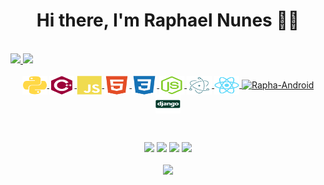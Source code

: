 <div class="title" align="center">
  <h1> Hi there, I'm Raphael Nunes 👋😎 </h1>
</div>

<br>
<div class="info">
  <a href="https://github.com/raphaelnunes67">
  <img height="150em" src="https://github-readme-stats.vercel.app/api/top-langs/?username=raphaelnunes67&layout=compact&langs_count=7&theme=merko"/>
  <img height="150em" src="https://github-readme-stats.vercel.app/api?username=raphaelnunes67&show_icons=true&theme=merko&include_all_commits=true&count_private=true"/>
</div>
  
<div class="tecnology" align="center" style="display: inline_block"><br>
    <img align="center" alt="Rapha-Python" height="30" width="40" src="https://raw.githubusercontent.com/devicons/devicon/master/icons/python/python-plain.svg">
    <img align="center" alt="Rapha-Cplusplus" height="30" width="40" src="https://raw.githubusercontent.com/devicons/devicon/master/icons/cplusplus/cplusplus-plain.svg"> 
    <img align="center" alt="Rapha-Js" height="30" width="40" src="https://raw.githubusercontent.com/devicons/devicon/master/icons/javascript/javascript-plain.svg">
    <img align="center" alt="Rapha-Html5" height="30" width="40" src="https://raw.githubusercontent.com/devicons/devicon/master/icons/html5/html5-plain.svg"> 
    <img align="center" alt="Rapha-Css3" height="30" width="40" src="https://raw.githubusercontent.com/devicons/devicon/master/icons/css3/css3-plain.svg">
    <img align="center" alt="Rapha-Nodejs" height="30" width="40" src="https://raw.githubusercontent.com/devicons/devicon/master/icons/nodejs/nodejs-original.svg">
    <img align="center" alt="Rapha-Electron" height="30" width="40" src="https://raw.githubusercontent.com/devicons/devicon/master/icons/electron/electron-original.svg">
    <img align="center" alt="Rapha-React" height="30" width="40" src="https://raw.githubusercontent.com/devicons/devicon/master/icons/react/react-original.svg">
    <img align="center" alt="Rapha-Android" height="25" width="25" src="https://avatars0.githubusercontent.com/u/983927?v=3&s=400">
    <img align="center" alt="Rapha-Django" height="30" width="40" src="https://raw.githubusercontent.com/devicons/devicon/master/icons/django/django-plain.svg">
</div>
 
 ##
  
  <div class="social-media" align="center"><br>
    <a href="https://www.linkedin.com/in/raphaelnunes67/" target="_blank"><img src="https://img.shields.io/badge/-LinkedIn-%230077B5?style=for-the-badge&logo=linkedin&logoColor=white" target="_blank"></a>
    <a href="https://www.instagram.com/rphlnns/" target="_blank"><img src="https://img.shields.io/badge/-Instagram-%23E4405F?style=for-the-badge&logo=instagram&logoColor=white" target="_blank"></a>
  <a href = "mailto:raphaelnunes67@gmail.com"><img src="https://img.shields.io/badge/-Gmail-%23333?style=for-the-badge&logo=gmail&logoColor=white" target="_blank"></a>
  <a href="https://twitter.com/raphaelnunes67" target="_blank"><img src="https://img.shields.io/badge/Twitter-1DA1F2?style=for-the-badge&logo=twitter&logoColor=white" target="_blank"></a>
    <br><br>
<div align="center">
 <img src="https://media.giphy.com/media/iIqmM5tTjmpOB9mpbn/giphy.gif" />
</div>

<!--
**raphaelnunes67/raphaelnunes67** is a ✨ _special_ ✨ repository because its `README.md` (this file) appears on your GitHub profile.

Here are some ideas to get you started:

- 🔭 I’m currently working on ...
- 🌱 I’m currently learning ...
- 👯 I’m looking to collaborate on ...
- 🤔 I’m looking for help with ...
- 💬 Ask me about ...
- 📫 How to reach me: ...
- 😄 Pronouns: ...
- ⚡ Fun fact: ...
-->

